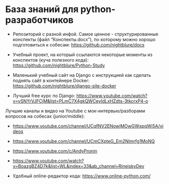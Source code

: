 # База знаний для python-разработчиков 

* Репозиторий с разной инфой. Самое ценное - структурированные конспекты (файл “Конспекты.docx”), по которому можно хорошо подготовиться к собесам: https://github.com/nightblure/docs

* Учебный проект, на который ссылаются некоторые моменты из конспектов (куча полезного кода): https://github.com/nightblure/Python-Study

* Маленький учебный сайт на Django с инструкцией как сделать поднять сайт в контейнере Docker: https://github.com/nightblure/django-site-docker

* Лучший free курс по Django: https://www.youtube.com/watch?v=ySNYrVJFCjM&list=PLmC7X4gkQWCeyIdLxHZdts-3tkcrxP4-o

Лучшие каналы и видео на Youtube с мок-интервью/разборами вопросов на собесах (junior/middle):
* https://www.youtube.com/channel/UCqfNV2ENowjMOwGWxpqWi5A/videos
* https://www.youtube.com/channel/UCmCXpteG_Em2Nlmrfg1MoNQ
* https://www.youtube.com/c/AndyPronin
* https://www.youtube.com/watch?v=BoazgBZ4D7k&list=WL&index=33&ab_channel=RineiskyDev

* Удобный online-редактор кода: https://www.online-python.com/

